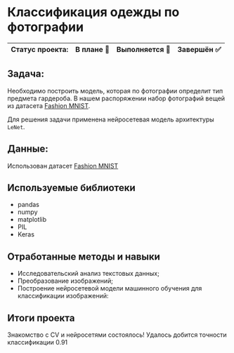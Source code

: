 # Классификация одежды по фотографии

Статус проекта: | В плане :black_square_button: | Выполняется :black_square_button: | Завершён :white_check_mark: | 
:------------ | :-------------| :-------------| :-------------

## Задача:

Необходимо построить модель, которая по фотографии определит тип предмета гардероба. В нашем распоряжении набор фотографий вещей из датасета [Fashion MNIST](https://www.kaggle.com/datasets/zalando-research/fashionmnist). 

Для решения задачи применена нейросетевая модель архитектуры `LeNet`.

## Данные:

Использован датасет [Fashion MNIST](https://www.kaggle.com/datasets/zalando-research/fashionmnist)


## Используемые библиотеки
- pandas
- numpy
- matplotlib
- PIL
- Keras

## Отработанные методы и навыки
- Исследовательский анализ текстовых данных;
- Преобразование изображений;
- Построение нейросетевой модели машинного обучения для классификации изображений:
  

## Итоги проекта

Знакомство с CV и нейросетями состоялось! Удалось добится точности классификации 0.91
